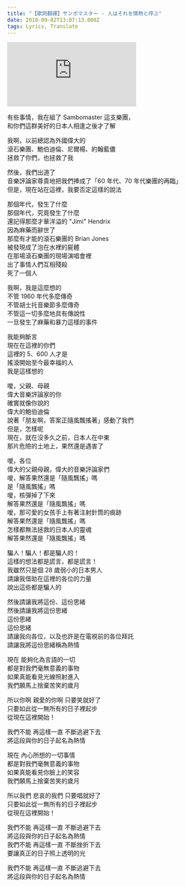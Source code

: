 ```yaml
---
title: "【歌詞翻譯】サンボマスター - 人はそれを情熱と呼ぶ"
date: 2010-09-02T13:07:13.000Z
tags: Lyrics, Translate
---
```


<iframe title="サンボマスター - 人はそれを情熱と呼ぶ" src="https://www.youtube.com/embed/C34pr9PnLAI" frameborder="0" allow="accelerometer; autoplay; clipboard-write; encrypted-media; gyroscope; picture-in-picture" allowfullscreen></iframe>

<p>有些事情，我在組了 Sambomaster 這支樂團，
<br/>和你們這群美好的日本人相逢之後才了解</p>

<p>我啊，以前總認為外國偉大的
<br/>滾石樂團、鮑伯迪倫、尼爾楊、約翰藍儂
<br/>拯救了你們，也拯救了我</p>

<p>然後，我們出道了
<br/>音樂評論家尊貴地把我們捧成了「60 年代、70 年代樂團的再臨」
<br/>但是，現在站在這裡，我要否定這樣的說法</p>

<p>那個年代，發生了什麼
<br/>那個年代，究竟發生了什麼
<br/>還記得那麼才華洋溢的 "Jimi" Hendrix
<br/>因為麻藥而辭世了
<br/>那麼有才能的滾石樂團的 Brian Jones
<br/>被發現成了泡在水裡的屍體
<br/>在那場滾石樂團的現場演唱會裡
<br/>出了事情人們互相殘殺
<br/>死了一個人</p>

<p>我啊，我是這麼想的
<br/>不管 1960 年代多麼傳奇
<br/>不管胡士托音樂節多麼傳奇
<br/>不管這一切多麼地具有傳說性
<br/>一旦發生了麻藥和暴力這樣的事件</p>

<p>我能夠斷言
<br/>現在在這裡的你們
<br/>這裡的 5、600 人才是
<br/>搖滾開始至今最幸福的人
<br/>我是這樣想的</p>

<p>噯，父親、母親
<br/>偉大音樂評論家的你
<br/>確實就像你說的
<br/>偉大的鮑伯迪倫
<br/>說著「朋友啊，答案正隨風飄搖著」感動了我們
<br/>但是，怎樣呢
<br/>現在，就在沒多久之前，日本人在中東
<br/>那片危險的土地上，果然還是遇害了</p>

<p>噯，各位
<br/>偉大的父親母親，偉大的音樂評論家們
<br/>噯，解答果然還是「隨風飄搖」嗎
<br/>是「隨風飄搖」嗎
<br/>噯，核彈掉了下來
<br/>解答果然還是「隨風飄搖」嗎
<br/>噯，那可愛的女孩手上有著注射針筒的痕跡
<br/>解答果然還是「隨風飄搖」嗎
<br/>怎樣都無法拯救的日本人的靈魂
<br/>解答果然還是「隨風飄搖」嗎</p>

<p>騙人！騙人！都是騙人的！
<br/>這樣的想法都是謊言，都是謊言！
<br/>我雖然只是個 28 歲弱小的日本男人
<br/>請讓我借助在這裡的各位的力量
<br/>說出這些都是騙人的</p>

<p>然後請讓我將這份、這份思緒
<br/>然後請讓我將這份思緒
<br/>這份思緒
<br/>這份思緒
<br/>請讓我向各位，以及也許是在電視前的各位拜託
<br/>請讓我將這份思緒稱為熱情</p>

<p>現在 能夠化為言語的一切
<br/>都是對我們毫無意義的事物
<br/>如果真能看見光線照射進入
<br/>我們願馬上捨棄苦笑的歲月</p>

<p>所以你啊 親愛的你啊 只要笑就好了
<br/>只要如此從一無所有的日子裡起步
<br/>從現在這裡開始！</p>

<p>我們不能 再這樣一直 不斷逃避下去
<br/>將這段與你的日子起名為熱情</p>

<p>現在 內心所想的一切事情
<br/>都是對我們毫無意義的事物
<br/>如果真能看見你臉上的笑容
<br/>我們願馬上捨棄苦笑的歲月</p>

<p>所以我們 悲哀的我們 只要唱就好了
<br/>只要如此從一無所有的日子裡起步
<br/>從現在這裡開始！</p>

<p>我們不能 再這樣一直 不斷逃避下去
<br/>將這段與你的日子起名為熱情
<br/>我們不能 再這樣一直 不斷挫折下去
<br/>要讓真正的日子照上透明的光</p>

<p>我們不能 再這樣一直 不斷逃避下去
<br/>將這段與你的日子起名為熱情</p>
